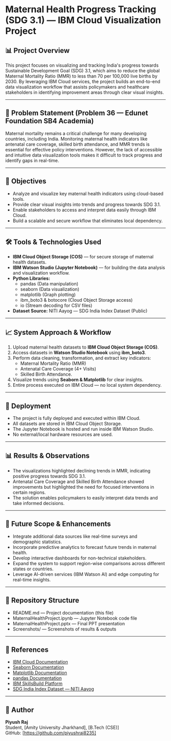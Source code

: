 # Maternal Health Progress Tracking (SDG 3.1) — IBM Cloud Visualization Project

## 📊 Project Overview
This project focuses on visualizing and tracking India's progress towards Sustainable Development Goal (SDG) 3.1, which aims to reduce the global Maternal Mortality Ratio (MMR) to less than 70 per 100,000 live births by 2030. By leveraging IBM Cloud services, the project builds an end-to-end data visualization workflow that assists policymakers and healthcare stakeholders in identifying improvement areas through clear visual insights.

---

## 📌 Problem Statement (Problem 36 — Edunet Foundation SB4 Academia)
Maternal mortality remains a critical challenge for many developing countries, including India. Monitoring maternal health indicators like antenatal care coverage, skilled birth attendance, and MMR trends is essential for effective policy interventions. However, the lack of accessible and intuitive data visualization tools makes it difficult to track progress and identify gaps in real-time.

---

## 🎯 Objectives
- Analyze and visualize key maternal health indicators using cloud-based tools.
- Provide clear visual insights into trends and progress towards SDG 3.1.
- Enable stakeholders to access and interpret data easily through IBM Cloud.
- Build a scalable and secure workflow that eliminates local dependency.

---

## 🛠️ Tools & Technologies Used
- **IBM Cloud Object Storage (COS)** — for secure storage of maternal health datasets.
- **IBM Watson Studio (Jupyter Notebook)** — for building the data analysis and visualization workflow.
- **Python Libraries:**
  - pandas (Data manipulation)
  - seaborn (Data visualization)
  - matplotlib (Graph plotting)
  - ibm_boto3 & botocore (Cloud Object Storage access)
  - io (Stream decoding for CSV files)
- **Dataset Source:** NITI Aayog — SDG India Index Dataset (Public)

---

## 📈 System Approach & Workflow
1. Upload maternal health datasets to **IBM Cloud Object Storage (COS)**.
2. Access datasets in **Watson Studio Notebook** using **ibm_boto3**.
3. Perform data cleaning, transformation, and extract key indicators:
   - Maternal Mortality Ratio (MMR)
   - Antenatal Care Coverage (4+ Visits)
   - Skilled Birth Attendance.
4. Visualize trends using **Seaborn & Matplotlib** for clear insights.
5. Entire process executed on IBM Cloud — no local system dependency.

---

## 🚀 Deployment
- The project is fully deployed and executed within IBM Cloud.
- All datasets are stored in IBM Cloud Object Storage.
- The Jupyter Notebook is hosted and run inside IBM Watson Studio.
- No external/local hardware resources are used.

---

## 📊 Results & Observations
- The visualizations highlighted declining trends in MMR, indicating positive progress towards SDG 3.1.
- Antenatal Care Coverage and Skilled Birth Attendance showed improvements but highlighted the need for focused interventions in certain regions.
- The solution enables policymakers to easily interpret data trends and take informed decisions.

---

## 🔮 Future Scope & Enhancements
- Integrate additional data sources like real-time surveys and demographic statistics.
- Incorporate predictive analytics to forecast future trends in maternal health.
- Develop interactive dashboards for non-technical stakeholders.
- Expand the system to support region-wise comparisons across different states or countries.
- Leverage AI-driven services (IBM Watson AI) and edge computing for real-time insights.

---

## 📂 Repository Structure
- README.md — Project documentation (this file)
- MaternalHealthProject.ipynb — Jupyter Notebook code file
- MaternalHealthProject.pptx — Final PPT presentation
- Screenshots/ — Screenshots of results & outputs


---

## 📜 References
- [IBM Cloud Documentation](https://cloud.ibm.com/docs)
- [Seaborn Documentation](https://seaborn.pydata.org/)
- [Matplotlib Documentation](https://matplotlib.org/)
- [pandas Documentation](https://pandas.pydata.org/docs/)
- [IBM SkillsBuild Platform](https://skillsbuild.org/)
- [SDG India Index Dataset — NITI Aayog](https://niti.gov.in/sdg-india-index-dashboard)

---

## 🔗 Author
**Piyush Raj**  
Student, [Amity University Jharkhand], [B.Tech (CSE)]  
GitHub: [https://github.com/piyushraj8235]


